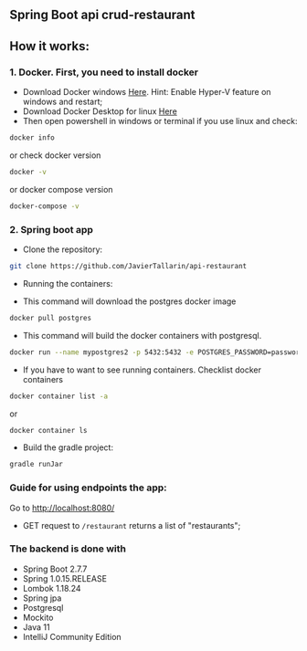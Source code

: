 
## Spring Boot api crud-restaurant 

## How it works:
### **1. Docker. First, you need to install docker**
* Download Docker windows [Here](https://docs.docker.com/docker-for-windows/install/). Hint: Enable Hyper-V feature on windows and restart;
* Download Docker Desktop for linux [Here](https://docs.docker.com/desktop/install/linux-install/)
* Then open powershell in windows  or terminal if you use linux and check:
```bash
docker info
```
or check docker version
```bash
docker -v
```
or docker compose version
```bash
docker-compose -v
```
### **2. Spring boot app**
* Clone the repository:
```bash
git clone https://github.com/JavierTallarin/api-restaurant
```

* Running the containers:

* This command will download the postgres docker image
```bash
docker pull postgres
```

* This command will build the docker containers with postgresql.
```bash
docker run --name mypostgres2 -p 5432:5432 -e POSTGRES_PASSWORD=password -e POSTGRES_DB=menu -d postgres
```


* If you have to want to see running containers. Checklist docker containers
```bash
docker container list -a
```
or
```bash
docker container ls
```
* Build the gradle project:
```bash
gradle runJar
```


### **Guide for using endpoints the app:**

Go to [http://localhost:8080/](http://localhost:8080/)

* GET request to `/restaurant` returns a list of "restaurants";

### The backend is done with
- Spring Boot 2.7.7
- Spring 1.0.15.RELEASE
- Lombok 1.18.24
- Spring jpa
- Postgresql
- Mockito
- Java 11
- IntelliJ Community Edition



